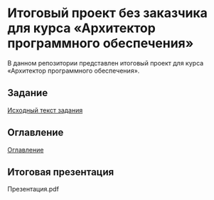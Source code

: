 # Итоговый проект без заказчика для курса «Архитектор программного обеспечения»
В данном репозитории представлен итоговый проект для курса «Архитектор программного обеспечения». 

## Задание
[Исходный текст задания](Task.md)

## Оглавление
[Оглавление](Index.md)

## Итоговая презентация
Презентация.pdf